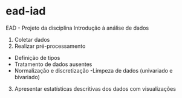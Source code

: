 # ead-iad
EAD - Projeto da disciplina Introdução à análise de dados

1. Coletar dados
2. Realizar pré-processamento
- Definição de tipos
- Tratamento de dados ausentes
- Normalização e discretização
-Limpeza de dados (univariado e bivariado)
3. Apresentar estatísticas descritivas dos dados com visualizações
